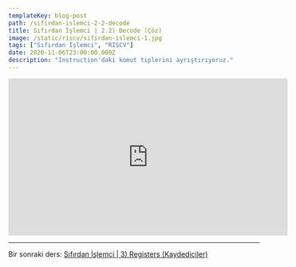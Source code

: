```yaml
---
templateKey: blog-post
path: /sifirdan-islemci-2-2-decode
title: Sıfırdan İşlemci | 2.2) Decode (Çöz)
image: /static/riscv/sifirdan-islemci-1.jpg
tags: ["Sıfırdan İşlemci", "RISCV"]
date: 2020-11-06T23:00:00.000Z
description: "Instruction'daki komut tiplerini ayrıştırıyoruz."
---
```


<iframe width="560" height="315" src="https://www.youtube-nocookie.com/embed/-GKnYy41j5Q" frameborder="0" allow="accelerometer; autoplay; clipboard-write; encrypted-media; gyroscope; picture-in-picture" allowfullscreen></iframe>

---
Bir sonraki ders: [Sıfırdan İşlemci | 3) Registers (Kaydediciler)](/sifirdan-islemci-3-registers)